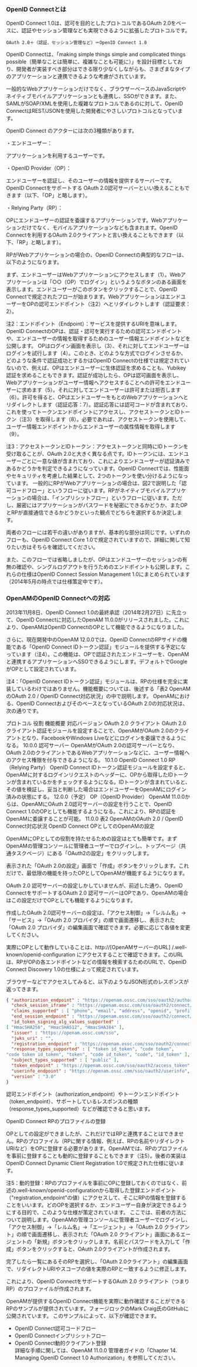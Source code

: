 ### OpenID Connectとは

OpenID Connect 1.0は、認可を目的としたプロトコルであるOAuth 2.0をベースに、認証やセッション管理なども実現できるように拡張したプロトコルです。

```
OAuth 2.0＋（認証、セッション管理など）＝OpenID Connect 1.0
```

OpenID Connectは、「making simple things simple and complicated things possible（簡単なことは簡単に、複雑なことも可能に）」を設計目標としており、開発者が実装すべき部分はできる限り少なくしながらも、さまざまなタイプのアプリケーションと連携できるような考慮がされています。

一般的なWebアプリケーションだけでなく、ブラウザーベースのJavaScriptやネイティブモバイルアプリケーションとも連携し、SSOができます。また、SAMLがSOAP/XMLを使用した複雑なプロトコルであるのに対して、OpenID ConnectはREST/JSONを使用した開発者にやさしいプロトコルとなっています。

OpenID Connect のアクターには次の3種類があります。

・エンドユーザー：

アプリケーションを利用するユーザーです。

・OpenID Provider（OP）：

エンドユーザーを認証し、そのユーザーの情報を提供するサーバーです。OpenID Connectをサポートする OAuth 2.0認可サーバーといい換えることもできます（以下、「OP」と略します）。

・Relying Party（RP）：

OPにエンドユーザーの認証を委譲するアプリケーションです。Webアプリケーションだけでなく、モバイルアプリケーションなども含まれます。OpenID Connectを利用するOAuth 2.0クライアントと言い換えることもできます（以下、「RP」と略します）。

RPがWebアプリケーションの場合の、OpenID Connectの典型的なフローは、以下のようになります。

まず、エンドユーザーはWebアプリケーションにアクセスします（1）。Webアプリケーションは「○○（OP）でログイン」というようなボタンのある画面を表示します。エンドユーザーがこのボタンをクリックすることで、OpenID Connectで規定されたフローが始まります。WebアプリケーションはエンドユーザーをOPの認可エンドポイント（注2）へとリダイレクトします（認証要求：2）。

注2：エンドポイント（Endpoint）：サービスを提供するURIを意味します。OpenID ConnectのOPは、認証・認可を実行するための認可エンドポイントや、エンドユーザーの情報を取得するためのユーザー情報エンドポイントなどを公開します。
OPはログイン画面を表示し（3）、それに対してエンドユーザーはログインを試行します（4）。このとき、どのような方式でログインさせるか、どのような条件で認証成功とするかはOpenID Connectの仕様では規定されていないので、例えば、OPはエンドユーザーに生体認証を求めることも、Yubikey認証を求めることもできます。認証が成功したら、OPは認可画面を表示し、Webアプリケーションがユーザー情報へアクセスすることへの許可をエンドユーザーに求めます（5）。それに対してエンドユーザーは許可または拒否します（6）。許可を得ると、OPはエンドユーザーをもとのWebアプリケーションへとリダイレクトします（認証応答：7）。認証応答には認可コードが含まれており、これを使ってトークンエンドポイントにアクセスし、アクセストークンとIDトークン（注3）を取得します（8）。必要であれば、アクセストークンを使用して、ユーザー情報エンドポイントからエンドユーザーの属性情報を取得します（9）。

注3：アクセストークンとIDトークン：アクセストークンと同時にIDトークンを受け取ることが、OAuth 2.0と大きく異なる点です。IDトークンには、エンドユーザーごとに一意な値が含まれており、これによりエンドユーザーが認証済みであるかどうかを判定できるようになっています。OpenID Connectでは、性能面やセキュリティを考慮した結果として、2つのトークンを使い分けるようになっています。
一般的にRPがWebアプリケーションの場合は、図2で説明した「認可コードフロー」というフローに従います。RPがネイティブモバイルアプリケーションの場合は、「インプリシットフロー」というフローに従います。ただし、厳密にはアプリケーションがパスワードを秘密にできるかどうか、またOPとRPが直接通信できるかどうかといった観点でどちらを選択するか決定します。

両者のフローには若干の違いがありますが、基本的な部分は同じです。いずれのフローも、OpenID Connect Core 1.0で規定されていますので、詳細に関して知りたい方はそちらを確認してください。

また、このフローでは省略しましたが、OPはエンドユーザーのセッションの有無の確認や、シングルログアウトを行うためのエンドポイントも公開します。これらの仕様はOpenID Connect Session Management 1.0にまとめられています（2014年5月の時点では仕様策定中です）。

### OpenAMのOpenID Connectへの対応

2013年11月8日、OpenID Connect 1.0の最終承認（2014年2月27日）に先立って、OpenID Connectに対応したOpenAM 11.0.0がリリースされました。これにより、OpenAMはOpenID ConnectのOPとして機能できるようになりました。

さらに、現在開発中のOpenAM 12.0.0では、OpenID ConnectのRPサイドの機能である「OpenID Connect IDトークン認証」モジュールを提供する予定になっています（注4）。この機能は、OPで認証されたエンドユーザーを、OpenAMと連携するアプリケーションへSSOできるようにします。デフォルトでGoogleがOPとして設定されています。

注4：「OpenID Connect IDトークン認証」モジュールは、RPの仕様を完全に実装しているわけではありません。機能概要については、後述する「表2 OpenAMのOAuth 2.0 / OpenID Connect対応状況」の中で説明します。
OpenAMにおける、OpenID ConnectおよびそのベースとなっているOAuth 2.0の対応状況は、次の通りです。

プロトコル	役割	機能概要	対応バージョン
OAuth 2.0	クライアント	OAuth 2.0クライアント認証モジュールを設定することで、OpenAMがOAuth 2.0のクライアントとなり、FacebookやWindows Liveなどにログインを委譲できるようになる。	10.0.0
認可サーバー	OpenAMがOAuth 2.0の認可サーバーとなり、OAuth 2.0のクライアントであるWebアプリケーションなどに、ユーザー情報へのアクセス権限を付与できるようになる。	10.1.0
OpenID Connect 1.0	RP（Relying Party）	OpenID Connect IDトークン認証モジュールを設定すると、OpenAMに対するログインリクエストのヘッダーに、OPから取得したIDトークンが含まれているかをチェックするようになる。IDトークンが含まれていると、その値を検証し、妥当と判断した場合はエンドユーザーをOpenAMにログイン済みの状態にする。	12.0.0（予定）
OP（OpenID Provider）	OpenAM 11.0.0からは、OpenAMにOAuth 2.0認可サーバーの設定を行うことで、OpenID Connect 1.0のOPとしても機能するようになる。これにより、RPの認証をOpenAMに委譲することが可能。	11.0.0
表2 OpenAMのOAuth 2.0 / OpenID Connect対応状況
OpenID Connect OPとしてのOpenAMの設定

OpenAMにOPとしての役割を持たせるための設定はとても簡単です。まずOpenAMの管理コンソールに管理者ユーザーでログインし、トップページ（共通タスクページ）にある「OAuth2の設定」をクリックします。

表示された「OAuth 2.0の設定」画面で「作成」ボタンをクリックします。これだけで、最低限の機能を持ったOPとしてOpenAMが機能するようになります。

OAuth 2.0 認可サーバーの設定しかしていませんが、前述した通り、OpenID ConnectをサポートするOAuth 2.0 認可サーバーはOPであり、OpenAMの場合はこの設定だけでOPとしても機能するようになります。


作成したOAuth 2.0認可サーバーの設定は、「アクセス制御」→「レルム名」→「サービス」→「OAuth 2.0 プロバイダ」の順で画面遷移し、表示された「OAuth 2.0 プロバイダ」の編集画面で確認できます。必要に応じて各値を変更してください。

実際にOPとして動作していることは、http://[OpenAMサーバーのURL] /.well-known/openid-configuration にアクセスすることで確認できます。このURLは、RPがOPの各エンドポイントなどの情報を検索するためのURLで、OpenID Connect Discovery 1.0の仕様によって規定されています。

ブラウザーなどでアクセスしてみると、以下のようなJSON形式のレスポンスが返ってきます。

```json
{ "authorization_endpoint" : "https://openam.ossc.com/sso/oauth2/authorize",
  "check_session_iframe" : "https://openam.ossc.com/sso/oauth2/connect/checkSession",
  "claims_supported" : [ "phone", "email", "address", "openid", "profile" ],
  "end_session_endpoint" : "https://openam.ossc.com/sso/oauth2/connect/endSession",
  "id_token_signing_alg_values_supported" : 
[ "HmacSHA256", "HmacSHA512", "HmacSHA384" ],
  "issuer" : "https://openam.ossc.com/sso",
  "jwks_uri" : "",
  "registration_endpoint" : "https://openam.ossc.com/sso/oauth2/connect/register",
  "response_types_supported" : [ "token id_token", "code token", 
"code token id_token", "token", "code id_token", "code", "id_token" ],
  "subject_types_supported" : [ "public" ],
  "token_endpoint" : "https://openam.ossc.com/sso/oauth2/access_token",
  "userinfo_endpoint" : "https://openam.ossc.com/sso/oauth2/userinfo",
  "version" : "3.0"
}
```

認可エンドポイント（authorization_endpoint）やトークンエンドポイント（token_endpoint）、サポートしているレスポンスの種類（response_types_supported）などが確認できると思います。

OpenID Connect RPのプロファイルの登録

OPとしての設定ができましたが、これだけではRPと連携することはできません。RPのプロファイル（RPに関する情報、例えば、RPの名前やリダイレクトURIなど）をOPに登録する必要があります。OpenAMでは、RPのプロファイルを事前に登録することも動的に登録することもできます（注5）。後者の実装はOpenID Connect Dynamic Client Registration 1.0で規定された仕様に従います。

注5：動的登録：RPのプロファイルを事前にOPに登録しておくのではなく、前述の.well-known/openid-configurationから取得した登録エンドポイント（"registration_endpoint"の値）にアクセスして、そこにRPの情報を登録することをいいます。どのOPを選択するか、エンドユーザー自身が決定できるようにする目的で、このような仕様が策定されています。
ここでは、前者の方法について説明します。OpenAMの管理コンソールに管理者ユーザーでログインし、「アクセス制御」→「レルム名」→「エージェント」→「OAuth 2.0 クライアント」の順で画面遷移し、表示された「OAuth 2.0 クライアント」画面にあるエージェントの「新規」ボタンをクリックします。名前とパスワードを入力して「作成」ボタンをクリックすると、OAuth 2.0クライアントが作成されます。

完了したら一覧にあるそのRPを選択し、「OAuth 2.0クライアント」の編集画面で、リダイレクトURIやスコープの値を実際のRPと一致するように修正します。

これにより、OpenID ConnectをサポートするOAuth 2.0 クライアント（つまりRP）のプロファイルが作成されます。

OpenAMが提供するOpenID Connect機能を実際に動作確認することができるRPのサンプルが提供されています。フォージロックのMark Craig氏のGitHubに公開されています。
このサンプルによって、以下が確認できます。
- OpenID Connect認可コードフロー
- OpenID Connectインプリシットフロー
- OpenID Connect動的クライアント登録  
詳細な手順に関しては、OpenAM 11.0.0 管理者ガイドの「Chapter 14. Managing OpenID Connect 1.0 Authorization」を参照してください。
